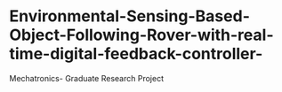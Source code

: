 # Environmental-Sensing-Based-Object-Following-Rover-with-real-time-digital-feedback-controller-
Mechatronics- Graduate Research Project
